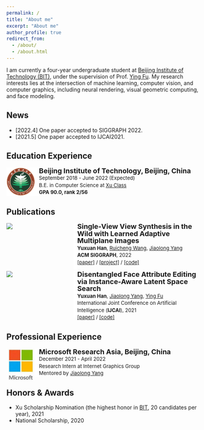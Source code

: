 ```yaml
---
permalink: /
title: "About me"
excerpt: "About me"
author_profile: true
redirect_from: 
  - /about/
  - /about.html
---
```

I am currently a four-year undergraduate student at [Beijing Institute of Technology (BIT)](https://english.bit.edu.cn/), under the supervision of Prof. [Ying Fu](https://ying-fu.github.io/).
My research interests lies at the intersection of machine learning, computer vision, and computer graphics, including neural rendering, visual geometric computing, and face modeling.


<!-- ############## -->
<!-- news -->
<!-- ############## -->

News
------
* [2022.4] One paper accepted to SIGGRAPH 2022.
* [2021.5] One paper accepted to IJCAI2021.

<!-- ############## -->
<!-- education -->
<!-- ############## -->

Education Experience
------
<!-- <img style="float: left; width: 15%" src="..\hyximages\edu\BIT.jpeg"> -->

<div>
<img style="float: left; width: 75px" src="../hyximages/edu/BIT.jpeg">
<img style="float: left" src="../hyximages/border_row1.png" width="10px">
<p style="line-height:125%">
  <font size="4"><b>Beijing Institute of Technology, Beijing, China</b><br></font> 
  <font size="2">September 2018 - June 2022 (Expected)<br></font> 
  <font size="2">B.E. in Computer Science at <a href="https://xuteli.bit.edu.cn/">Xu Class</a><br></font>
  <font size="2"> <b>GPA 90.0, rank 2/56</b> <br></font>
</p>  
</div>


<!-- ############## -->
<!-- publications -->
<!-- ############## -->

Publications
------

<div>
  <img style="float: left" src="../hyximages/pub/siggraph22-AdaMPI.gif" width="175px">
</div>
<div>
  <img style="float: left" src="../hyximages/border_row2.png" width="10px">
</div>
<div>
  <p style="line-height:125%">
    <font size="4">
      <b>Single-View View Synthesis in the Wild with Learned Adaptive Multiplane Images</b>
      <br>
    </font> 
    <font size="2">
      <b>Yuxuan Han</b>, 
      <a href="https://github.com/EasternJournalist">Ruicheng Wang</a>,
      <a href="http://jlyang.org/">Jiaolong Yang</a> 
      <br>
    </font> 
    <font size="2">
      <b>ACM SIGGRAPH</b>, 2022 
      <br>
    </font> 
    <font size="2">
      <a href="">[paper]</a> / 
      <a href="">[project]</a> /
      <a href="">[code]</a>
    </font>
  </p>
</div>

<div>
  <img style="float: left" src="../hyximages/pub/ijcai21-IALS.gif" width="175px">
</div>
<div>
  <img style="float: left" src="../hyximages/border_row2.png" width="10px">
</div>
<div>
  <p style="line-height:125%">
    <font size="4">
      <b>Disentangled Face Attribute Editing via Instance-Aware Latent Space Search</b>
      <br>
    </font> 
    <font size="2">
      <b>Yuxuan Han</b>, 
      <a href="http://jlyang.org/">Jiaolong Yang</a>, 
      <a href="https://ying-fu.github.io/">Ying Fu</a>
      <br>
    </font> 
    <font size="2">
      International Joint Conference on Artificial Intelligence (<b>IJCAI</b>), 2021 
      <br>
    </font> 
    <font size="2">
      <a href="https://arxiv.org/abs/2105.12660">[paper]</a> / 
      <a href="https://github.com/yxuhan/IALS">[code]</a>
    </font>
  </p>
</div>

<!-- **** -->

Professional Experience
------
<div>
<img style="float: left; width: 75px" src="../hyximages/prof/Microsoft.png">
<img style="float: left" src="../hyximages/border_row1.png" width="10px">
<p style="line-height:125%">
  <font size="4"><b>Microsoft Research Asia, Beijing, China</b><br></font> 
  <font size="2">December 2021 - April 2022<br></font> 
  <font size="2">Research Intern at Internet Graphics Group<br></font>
  <font size="2"> Mentored by <a href="http://jlyang.org/">Jiaolong Yang</a></font>
</p>  
</div>


<!-- ############## -->
<!-- honors and awards -->
<!-- ############## -->

Honors & Awards
------
* Xu Scholarship Nomination (the highest honor in [BIT](https://english.bit.edu.cn/), 20 candidates per year), 2021
* National Scholarship, 2020


<!-- ############## -->
<!-- visit map -->
<!-- ############## -->


<!-- <script type="text/javascript" id="clustrmaps" src="//clustrmaps.com/map_v2.js?d=Fch6zw-5NWNC1a84KykNSk5ZiFnS_zW_YGiC2lsOlfI&cl=ffffff&w=a"></script> -->
